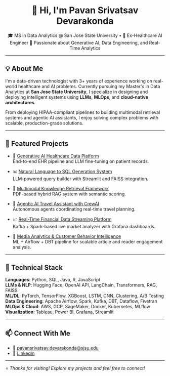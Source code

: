 <h1 align="center">👋 Hi, I'm Pavan Srivatsav Devarakonda</h1>

<p align="center">
🎓 MS in Data Analytics @ San Jose State University • 💼 Ex-Healthcare AI Engineer  
📍 Passionate about Generative AI, Data Engineering, and Real-Time Analytics  
</p>

---

## 💡 About Me

I'm a data-driven technologist with 3+ years of experience working on real-world healthcare and AI problems. Currently pursuing my Master's in Data Analytics at **San Jose State University**, I specialize in designing and deploying intelligent systems using **LLMs**, **MLOps**, and **cloud-native architectures**.

From deploying HIPAA-compliant pipelines to building multimodal retrieval systems and agentic AI assistants, I enjoy solving complex problems with scalable, production-grade solutions.

---

## 🚀 Featured Projects

- 🧠 [Generative AI Healthcare Data Platform](https://github.com/PavanDevarakonda/generative-ai-healthcare-data-platform)  
  End-to-end EHR pipeline and LLM fine-tuning on patient records.

- 📊 [Natural Language to SQL Generation System](https://github.com/PavanDevarakonda/nl-to-sql-generation-system)  
  LLM-powered query builder with Streamlit and FAISS integration.

- 📘 [Multimodal Knowledge Retrieval Framework](https://github.com/PavanDevarakonda/multimodal-knowledge-retrieval)  
  PDF-based hybrid RAG system with semantic scoring.

- 🧳 [Agentic AI Travel Assistant with CrewAI](https://github.com/PavanDevarakonda/agentic-ai-travel-assistant)  
  Autonomous agents coordinating real-time travel planning.

- 📈 [Real-Time Financial Data Streaming Platform](https://github.com/PavanDevarakonda/financial-data-streaming-platform)  
  Kafka + Spark-based live market analyzer with Grafana dashboards.

- 📰 [Media Analytics & Customer Behavior Intelligence](https://github.com/PavanDevarakonda/media-analytics-intelligence)  
  ML + Airflow + DBT pipeline for scalable article and reader engagement analysis.

---

## 🧠 Technical Stack

**Languages**: Python, SQL, Java, R, JavaScript  
**LLMs & NLP**: Hugging Face, OpenAI API, LangChain, Transformers, RAG, FAISS  
**ML/DL**: PyTorch, TensorFlow, XGBoost, LSTM, CNN, Clustering, A/B Testing  
**Data Engineering**: Apache Airflow, Spark, Kafka, DBT, Dataflow, Fivetran  
**MLOps & Cloud**: AWS, GCP, SageMaker, Docker, Kubernetes, MLflow  
**Visualization**: Tableau, Power BI, Grafana, Streamlit

---

## 📫 Connect With Me

- 📧 [pavansrivatsav.devarakonda@sjsu.edu](mailto:pavansrivatsav.devarakonda@sjsu.edu)  
- 💼 [LinkedIn](https://linkedin.com/in/pavan-srivatsav)  


---

⭐ *Thanks for visiting! Explore my projects and feel free to connect!*

